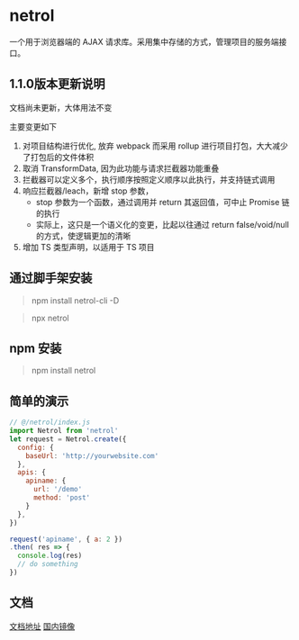 # netrol

一个用于浏览器端的 AJAX 请求库。采用集中存储的方式，管理项目的服务端接口。

## 1.1.0版本更新说明

文档尚未更新，大体用法不变

主要变更如下

1. 对项目结构进行优化, 放弃 webpack 而采用 rollup 进行项目打包，大大减少了打包后的文件体积
2. 取消 TransformData, 因为此功能与请求拦截器功能重叠
3. 拦截器可以定义多个，执行顺序按照定义顺序以此执行，并支持链式调用
4. 响应拦截器/leach，新增 stop 参数，
    * stop 参数为一个函数，通过调用并 return 其返回值，可中止 Promise 链的执行
    * 实际上，这只是一个语义化的变更，比起以往通过 return false/void/null 的方式，使逻辑更加的清晰
5. 增加 TS 类型声明，以适用于 TS 项目


## 通过脚手架安装

> npm install netrol-cli -D

> npx netrol

## npm 安装

> npm install netrol

## 简单的演示

```javascript
// @/netrol/index.js
import Netrol from 'netrol'
let request = Netrol.create({
  config: {
    baseUrl: 'http://yourwebsite.com'
  },
  apis: {
    apiname: {
      url: '/demo'
      method: 'post'
    } 
  },
})

request('apiname', { a: 2 })
.then( res => {
  console.log(res)
  // do something
})
```

## 文档

[文档地址](https://ieujen.github.io/netrol-doc/)
[国内镜像](http://129.204.3.166/netrol-doc/)